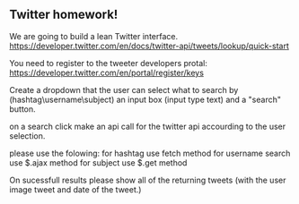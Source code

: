 ## Twitter homework! ##
We are going to build a lean Twitter interface.
https://developer.twitter.com/en/docs/twitter-api/tweets/lookup/quick-start

You need to register to the tweeter developers protal:
https://developer.twitter.com/en/portal/register/keys

Create a dropdown that the user can select what to search by (hashtag\username\subject) an input box (input type text) and a "search" button.

on a search click make an api call for the twitter api accourding to the user selection.

please use the folowing:
for hashtag use fetch method
for username search use $.ajax method
for subject use $.get method

On sucessfull results please show all of the returning tweets (with the user image tweet and date of the tweet.)
